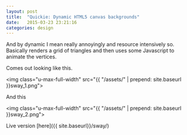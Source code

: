 ```yaml
---
layout: post
title:  "Quickie: Dynamic HTML5 canvas backgrounds"
date:   2015-03-23 23:21:16
categories: design
---
```

And by dynamic I mean really annoyingly and resource intensively so. Basically renders a grid of triangles and then uses some Javascript to animate the vertices.

Comes out looking like this.

<img class="u-max-full-width" src="{{ "/assets/" | prepend: site.baseurl }}sway_1.png">

And this

<img class="u-max-full-width" src="{{ "/assets/" | prepend: site.baseurl }}sway_2.png">

Live version [here]({{ site.baseurl}}/sway/)